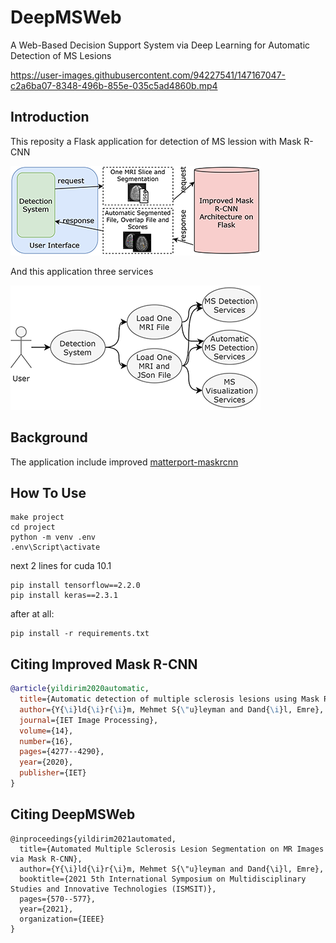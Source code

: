 # DeepMSWeb

A Web-Based Decision Support System via Deep Learning for Automatic Detection of MS Lesions



https://user-images.githubusercontent.com/94227541/147167047-c2a6ba07-8348-496b-855e-035c5ad4860b.mp4



## Introduction

This reposity a Flask application for detection of MS lession with Mask R-CNN 

![block diagram](static/img/githubs/deppmsblokK2_k.png)

And this application three services

![services](static/img/githubs/deppmsuseCaseB_k.png)

## Background
The application include improved [matterport-maskrcnn](https://github.com/matterport/Mask_RCNN)

## How To Use


```
make project
cd project
python -m venv .env
.env\Script\activate
```
next 2 lines for cuda 10.1
```
pip install tensorflow==2.2.0
pip install keras==2.3.1    
```
after at all:
```
pip install -r requirements.txt
```


Citing Improved Mask R-CNN
--------------------------

```BibTeX
@article{yildirim2020automatic,
  title={Automatic detection of multiple sclerosis lesions using Mask R-CNN on magnetic resonance scans},
  author={Y{\i}ld{\i}r{\i}m, Mehmet S{\"u}leyman and Dand{\i}l, Emre},
  journal={IET Image Processing},
  volume={14},
  number={16},
  pages={4277--4290},
  year={2020},
  publisher={IET}
}
```

Citing DeepMSWeb 
----------------
```
@inproceedings{yildirim2021automated,
  title={Automated Multiple Sclerosis Lesion Segmentation on MR Images via Mask R-CNN},
  author={Y{\i}ld{\i}r{\i}m, Mehmet S{\"u}leyman and Dand{\i}l, Emre},
  booktitle={2021 5th International Symposium on Multidisciplinary Studies and Innovative Technologies (ISMSIT)},
  pages={570--577},
  year={2021},
  organization={IEEE}
}
```
